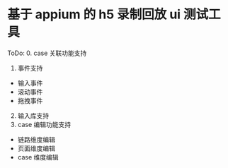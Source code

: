 # 基于 appium 的 h5 录制回放 ui 测试工具

ToDo:
0. case 关联功能支持
1. 事件支持
  - 输入事件
  - 滚动事件
  - 拖拽事件
2. 输入库支持
3. case 编辑功能支持
  - 链路维度编辑
  - 页面维度编辑
  - case 维度编辑
